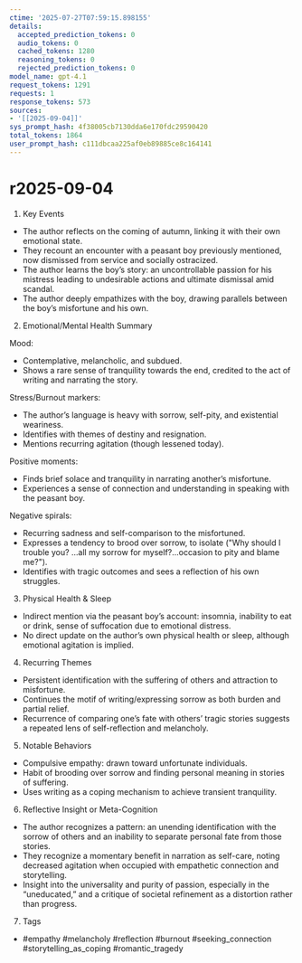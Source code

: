 ```yaml
---
ctime: '2025-07-27T07:59:15.898155'
details:
  accepted_prediction_tokens: 0
  audio_tokens: 0
  cached_tokens: 1280
  reasoning_tokens: 0
  rejected_prediction_tokens: 0
model_name: gpt-4.1
request_tokens: 1291
requests: 1
response_tokens: 573
sources:
- '[[2025-09-04]]'
sys_prompt_hash: 4f38005cb7130dda6e170fdc29590420
total_tokens: 1864
user_prompt_hash: c111dbcaa225af0eb89885ce8c164141
---
```

# r2025-09-04

1. Key Events

- The author reflects on the coming of autumn, linking it with their own emotional state.
- They recount an encounter with a peasant boy previously mentioned, now dismissed from service and socially ostracized.
- The author learns the boy’s story: an uncontrollable passion for his mistress leading to undesirable actions and ultimate dismissal amid scandal.
- The author deeply empathizes with the boy, drawing parallels between the boy’s misfortune and his own.

2. Emotional/Mental Health Summary

Mood:
- Contemplative, melancholic, and subdued.
- Shows a rare sense of tranquility towards the end, credited to the act of writing and narrating the story.

Stress/Burnout markers:
- The author’s language is heavy with sorrow, self-pity, and existential weariness.
- Identifies with themes of destiny and resignation.
- Mentions recurring agitation (though lessened today).

Positive moments:
- Finds brief solace and tranquility in narrating another’s misfortune.
- Experiences a sense of connection and understanding in speaking with the peasant boy.

Negative spirals:
- Recurring sadness and self-comparison to the misfortuned.
- Expresses a tendency to brood over sorrow, to isolate ("Why should I trouble you? ...all my sorrow for myself?...occasion to pity and blame me?").
- Identifies with tragic outcomes and sees a reflection of his own struggles.

3. Physical Health & Sleep

- Indirect mention via the peasant boy’s account: insomnia, inability to eat or drink, sense of suffocation due to emotional distress.
- No direct update on the author’s own physical health or sleep, although emotional agitation is implied.

4. Recurring Themes

- Persistent identification with the suffering of others and attraction to misfortune.
- Continues the motif of writing/expressing sorrow as both burden and partial relief.
- Recurrence of comparing one’s fate with others’ tragic stories suggests a repeated lens of self-reflection and melancholy.

5. Notable Behaviors

- Compulsive empathy: drawn toward unfortunate individuals.
- Habit of brooding over sorrow and finding personal meaning in stories of suffering.
- Uses writing as a coping mechanism to achieve transient tranquility.

6. Reflective Insight or Meta-Cognition

- The author recognizes a pattern: an unending identification with the sorrow of others and an inability to separate personal fate from those stories.
- They recognize a momentary benefit in narration as self-care, noting decreased agitation when occupied with empathetic connection and storytelling.
- Insight into the universality and purity of passion, especially in the “uneducated,” and a critique of societal refinement as a distortion rather than progress.

7. Tags

- #empathy #melancholy #reflection #burnout #seeking_connection #storytelling_as_coping #romantic_tragedy